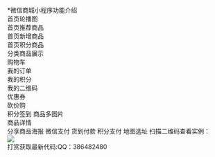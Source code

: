 *微信商城小程序功能介绍  
首页轮播图  
首页推荐商品  
首页新增商品  
首页积分商品  
分类商品展示  
购物车  
我的订单  
我的积分  
我的二维码  
优惠券  
砍价购  
积分签到
商品多图片  
商品详情  
分享商品海报
微信支付
货到付款
积分支付
地图选址
扫描二维码查看实例：  
![](http://wx.qzl88.com/img/demo.jpg)  
打赏获取最新代码:QQ：386482480  
